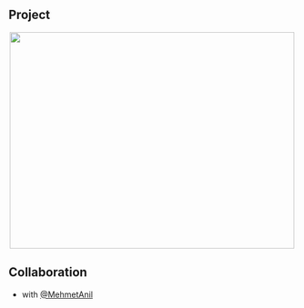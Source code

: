 ## Project

<p align="center">
       <img src="https://i.ibb.co/0ZpVpX0/Ekran-Al-nt-s.png" width="500" height="380" align = center>
</p>

## Collaboration

- with [@MehmetAnil](https://github.com/MehmetAnil) 
